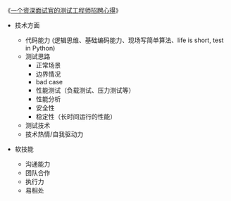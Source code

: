 

《[一个资深面试官的测试工程师招聘心得](http://www.360doc.com/content/13/0930/09/1751130_318119921.shtml)》


* 技术方面 
    * 代码能力 (逻辑思维、基础编码能力、现场写简单算法、life is short, test in Python)
    * 测试思路 
        * 正常场景
        * 边界情况
        * bad case
        * 性能测试（负载测试、压力测试等）
        * 性能分析
        * 安全性
        * 稳定性（长时间运行的性能）
    * 测试技术
    * 技术热情/自我驱动力

* 软技能
    * 沟通能力
    * 团队合作
    * 执行力
    * 易相处